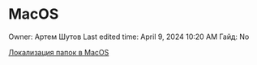 # MacOS

Owner: Артем Шутов
Last edited time: April 9, 2024 10:20 AM
Гайд: No

[Локализация папок в MacOS](MacOS%209b1ac0dc69ab457f90a5fe6bb9e654e7/%D0%9B%D0%BE%D0%BA%D0%B0%D0%BB%D0%B8%D0%B7%D0%B0%D1%86%D0%B8%D1%8F%20%D0%BF%D0%B0%D0%BF%D0%BE%D0%BA%20%D0%B2%20MacOS%2069bbc9432497420387e17df5f3fe33f4.md)